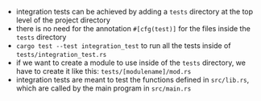 -  integration tests can be achieved by adding a `tests` directory at the top level of the project directory
-  there is no need for the annotation `#[cfg(test)]` for the files inside the `tests` directory
-  `cargo test --test integration_test` to run all the tests inside of `tests/integration_test.rs`
-  if we want to create a module to use inside of the `tests` directory, we have to create it like this: `tests/[modulename]/mod.rs`
-  integration tests are meant to test the functions defined in `src/lib.rs`, which are called by the main program in `src/main.rs`
